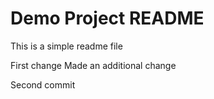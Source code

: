 # Demo Project README

This is a simple readme file

First change
Made an additional change 

Second commit